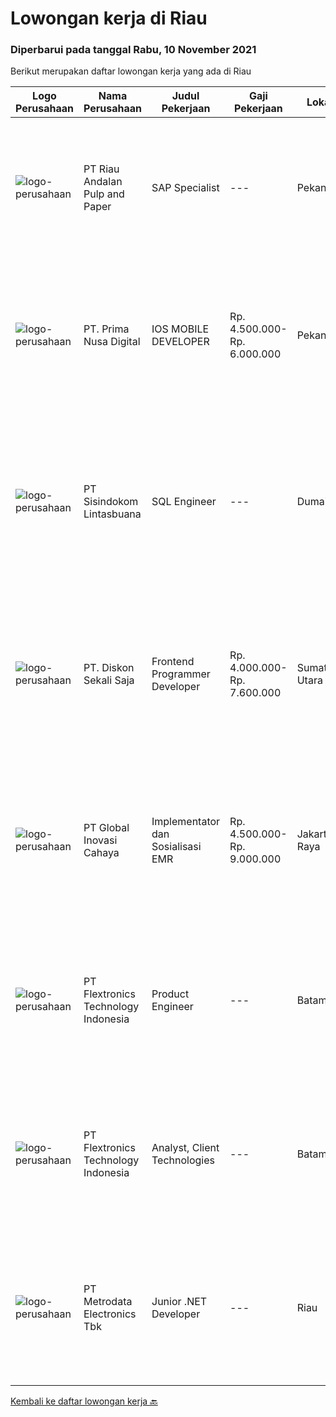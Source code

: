 
  # Lowongan kerja di Riau

  ### Diperbarui pada tanggal Rabu, 10 November 2021

  Berikut merupakan daftar lowongan kerja yang ada di Riau

  |Logo Perusahaan | Nama Perusahaan | Judul Pekerjaan | Gaji Pekerjaan | Lokasi | Deskripsi | Tanggal diunggah | Pranala |
  | -------------- | --------------- | --------------- | --------- | --------- | -------------- | ------- | ----------- |
  |![logo-perusahaan](https://image-service-cdn.seek.com.au/1cbc2bb2833016eb89f4c08435ee8e7db8e43f63/ee4dce1061f3f616224767ad58cb2fc751b8d2dc)|PT Riau Andalan Pulp and Paper|SAP Specialist|---|Pekanbaru|We're hiring a SAP Specialist to join our team with following qualifications: SAP SD consultant with experience minimum 2 cycle End to End (E2E)...|Minggu, 07 November 2021|https://www.jobstreet.co.id/id/job/sap-specialist-3672614?token=0~b3ca18b4-797c-4b94-83d7-b0165b40e67a&sectionRank=1&jobId=jobstreet-id-job-3672614|
|![logo-perusahaan](https://image-service-cdn.seek.com.au/c36a59e41dcff1875ba6991c48643e137d8b5a99/ee4dce1061f3f616224767ad58cb2fc751b8d2dc)|PT. Prima Nusa Digital|IOS MOBILE DEVELOPER|Rp. 4.500.000-Rp. 6.000.000|Pekanbaru|Skills Required: Knowledge and experience with MVVM architecture. Experience with iOS SDK and a deep familiarity with Swift Proven working experience...|Selasa, 09 November 2021|https://www.jobstreet.co.id/id/job/ios-mobile-developer-3674044?token=0~b3ca18b4-797c-4b94-83d7-b0165b40e67a&sectionRank=2&jobId=jobstreet-id-job-3674044|
|![logo-perusahaan](https://image-service-cdn.seek.com.au/0c0f5a8eba28e76548451d3f79868e8a1ac80d4c/ee4dce1061f3f616224767ad58cb2fc751b8d2dc)|PT Sisindokom Lintasbuana|SQL Engineer|---|Dumai|Requirement: Minimum Bachelor Degree Having MCSA Certification Server 2016 DB Administration Experience in MS SQL Server 2016 Always On Technology Job...|Selasa, 02 November 2021|https://www.jobstreet.co.id/id/job/sql-engineer-3675651?token=0~b3ca18b4-797c-4b94-83d7-b0165b40e67a&sectionRank=3&jobId=jobstreet-id-job-3675651|
|![logo-perusahaan](https://image-service-cdn.seek.com.au/37da413d1d78b985b44db2cacac2517bee9e42db/ee4dce1061f3f616224767ad58cb2fc751b8d2dc)|PT. Diskon Sekali Saja|Frontend Programmer Developer|Rp. 4.000.000-Rp. 7.600.000|Sumatera Utara|# Paham php dan web development# Memiliki Team work effort# Kami memberikan benefit saham (esop) di perusahaan kami untuk kandidat yang tepat#...|Senin, 08 November 2021|https://www.jobstreet.co.id/id/job/frontend-programmer-developer-3681730?token=0~b3ca18b4-797c-4b94-83d7-b0165b40e67a&sectionRank=4&jobId=jobstreet-id-job-3681730|
|![logo-perusahaan](https://image-service-cdn.seek.com.au/0e8634f15f905ebbca3868b8e8fea93f774fae5c/ee4dce1061f3f616224767ad58cb2fc751b8d2dc)|PT Global Inovasi Cahaya|Implementator dan Sosialisasi EMR|Rp. 4.500.000-Rp. 9.000.000|Jakarta Raya|Bertanggung jawab atas aktivitas siklus hidup produk untuk portofolio aplikasi EMR (Electronic Medical Record). Implementasi dan sosialisasi EMR...|Selasa, 26 Oktober 2021|https://www.jobstreet.co.id/id/job/implementator-dan-sosialisasi-emr-3669280?token=0~b3ca18b4-797c-4b94-83d7-b0165b40e67a&sectionRank=5&jobId=jobstreet-id-job-3669280|
|![logo-perusahaan](https://image-service-cdn.seek.com.au/a2d2e4f9664dcaaa1f379292808cfa099f9db547/ee4dce1061f3f616224767ad58cb2fc751b8d2dc)|PT Flextronics Technology Indonesia|Product Engineer|---|Batam|At Flex, we welcome people of all backgrounds. Our employees thrive here by living our values: we support each other as we strive to find a better...|Selasa, 09 November 2021|https://www.jobstreet.co.id/id/job/product-engineer-1029451934?token=0~b3ca18b4-797c-4b94-83d7-b0165b40e67a&sectionRank=6&jobId=jobstreet-id-job-1029451934|
|![logo-perusahaan](https://image-service-cdn.seek.com.au/a2d2e4f9664dcaaa1f379292808cfa099f9db547/ee4dce1061f3f616224767ad58cb2fc751b8d2dc)|PT Flextronics Technology Indonesia|Analyst, Client Technologies|---|Batam|At Flex, we welcome people of all backgrounds. Our employees thrive here by living our values: we support each other as we strive to find a better...|Selasa, 09 November 2021|https://www.jobstreet.co.id/id/job/analyst-client-technologies-1029409661?token=0~b3ca18b4-797c-4b94-83d7-b0165b40e67a&sectionRank=7&jobId=jobstreet-id-job-1029409661|
|![logo-perusahaan](https://image-service-cdn.seek.com.au/0d75518309b56a3cff39daa569b0ba02cc7a22f2/ee4dce1061f3f616224767ad58cb2fc751b8d2dc)|PT Metrodata Electronics Tbk|Junior .NET Developer|---|Riau|Job Description  : Main Job is to Design, Develop, Analyze, troubleshooting Involved in all aspects of the development lifecycle, including...|Kamis, 28 Oktober 2021|https://www.jobstreet.co.id/id/job/junior-net-developer-1029429841?token=0~b3ca18b4-797c-4b94-83d7-b0165b40e67a&sectionRank=8&jobId=jobstreet-id-job-1029429841|


  [Kembali ke daftar lowongan kerja 🔙](../README.md#daftar-lowongan-kerja)
  